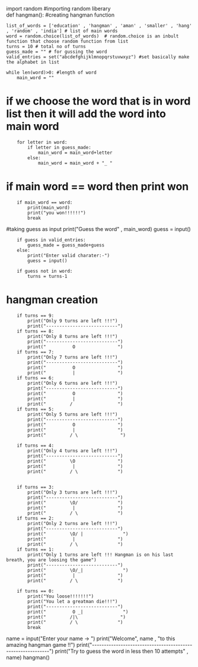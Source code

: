 import random #importing random liberary    
def hangman(): #creating hangman function

    list_of_words = ['education' , 'hangman' , 'aman' , 'smaller' , 'hang' , 'random' , 'india'] # list of main words 
    word = random.choice(list_of_words)  # random.choice is an inbult function that choose random function from list 
    turns = 10 # total no of turns 
    guess_made = "" # for gussing the word 
    valid_entries = set("abcdefghijklmnopqrstuvwxyz") #set basically make the alphabet in list 

    while len(word)>0: #length of word 
        main_word = ""  
# if we choose the word that is in word list then it will add the word into main word  
        for letter in word:
            if letter in guess_made:
                main_word = main_word+letter
            else:
                main_word = main_word + "_ "
# if main word == word then print won 
        if main_word == word:
            print(main_word)
            print("you won!!!!!!")
            break
#taking guess as input 
        print("Guess the word" , main_word)
        guess = input()

        if guess in valid_entries:
            guess_made = guess_made+guess
        else:
            print("Enter valid charater:-")
            guess = input()

        if guess not in word:
            turns = turns-1
# hangman creation 
        if turns == 9:
            print("Only 9 turns are left !!!")
            print("---------------------------")
        if turns == 8:
            print("Only 8 turns are left !!!")
            print("---------------------------")
            print("          O                ")
        if turns == 7:
            print("Only 7 turns are left !!!")
            print("---------------------------")
            print("          O                ")
            print("          |                ")
        if turns == 6:
            print("Only 6 turns are left !!!")
            print("---------------------------")
            print("          O                ")
            print("          |                ")
            print("         /                 ")
        if turns == 5:
            print("Only 5 turns are left !!!")
            print("---------------------------")
            print("          O                ")
            print("          |                ")
            print("         / \                ")

        if turns == 4:
            print("Only 4 turns are left !!!")
            print("---------------------------")
            print("         \O                ")
            print("          |                ")
            print("         / \               ")
            

        if turns == 3:
            print("Only 3 turns are left !!!")
            print("---------------------------")
            print("         \O/               ")
            print("          |                ")
            print("         / \               ")
        if turns == 2:
            print("Only 2 turns are left !!!")
            print("---------------------------")
            print("         \O/ |               ")
            print("          |                ")
            print("         / \               ")
        if turns == 1:
            print("Only 1 turns are left !!! Hangman is on his last breath, you are loosing the game")
            print("---------------------------")
            print("         \O/_|               ")
            print("          |                ")
            print("         / \               ")

        if turns == 0:
            print("You loose!!!!!!!")
            print("You let a greatman die!!!")
            print("---------------------------")
            print("          O _|               ")
            print("         /|\                ")
            print("         / \               ")
            break

   
name = input("Enter your name -> ")
print("Welcome", name , "to this amazing hangman game !!")
print("------------------------------------------------------------")
print("Try to guess the word in less then 10 attempts" , name)
hangman()

